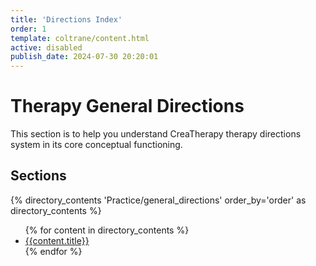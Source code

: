 ```yaml
---
title: 'Directions Index'
order: 1
template: coltrane/content.html
active: disabled
publish_date: 2024-07-30 20:20:01
---
```

# Therapy General Directions

This section is to help you understand CreaTherapy therapy directions system in its core conceptual functioning.

## Sections
{% directory_contents 'Practice/general_directions' order_by='order' as directory_contents %}
<ul>
{% for content in directory_contents %}
    <li><a href="/{{content.slug}}/">{{content.title}}</a></li>
    {% endfor %}
</ul>